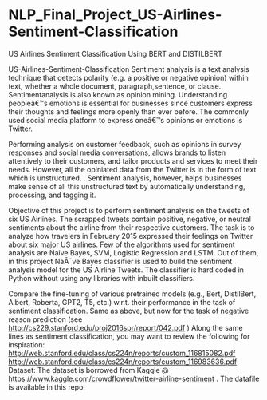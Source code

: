 # NLP_Final_Project_US-Airlines-Sentiment-Classification
US Airlines Sentiment Classification Using BERT and DISTILBERT

US-Airlines-Sentiment-Classification
Sentiment analysis is a text analysis technique that detects polarity (e.g. a positive or negative opinion) within text, whether a whole document, paragraph,sentence, or clause. Sentimentanalysis is also known as opinion mining. Understanding peopleâ€™s emotions is essential for businesses since customers express their thoughts and feelings more openly than ever before. The commonly used social media platform to express oneâ€™s opinions or emotions is Twitter.

Performing analysis on customer feedback, such as opinions in survey responses and social media conversations, allows brands to listen attentively to their customers, and tailor products and services to meet their needs. However, all the opiniated data from the Twitter is in the form of text which is unstructured. . Sentiment analysis, however, helps businesses make sense of all this unstructured text by automatically understanding, processing, and tagging it.

Objective of this project is to perform sentiment analysis on the tweets of six US Airlines. The scrapped tweets contain positive, negative, or neutral sentiments about the airline from their respective customers. The task is to analyze how travelers in February 2015 expressed their feelings on Twitter about six major US airlines. Few of the algorithms used for sentiment analysis are Naive Bayes, SVM, Logistic Regression and LSTM. Out of them, in this project NaÃ¯ve Bayes classifier is used to build the sentiment analysis model for the US Airline Tweets. The classifier is hard coded in Python without using any libraries with inbuilt classifiers.

Compare the fine-tuning of various pretrained models (e.g., Bert, DistilBert, Albert, Roberta, GPT2, T5, etc.) w.r.t. their performance in the task of sentiment classification.
Same as above, but now for the task of negative reason prediction (see http://cs229.stanford.edu/proj2016spr/report/042.pdf ) Along the same lines as sentiment classification, you may want to review the following for inspiration: http://web.stanford.edu/class/cs224n/reports/custom_116815082.pdf http://web.stanford.edu/class/cs224n/reports/custom_116983636.pdf
Dataset: The dataset is borrowed from Kaggle @ https://www.kaggle.com/crowdflower/twitter-airline-sentiment . The datafile is available in this repo.
